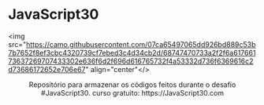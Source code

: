 # JavaScript30

<img src="https://camo.githubusercontent.com/07ca65497065dd926bd889c53b7b7652f8ef3cbc4320739cf7ebed3c4d34cb2d/68747470733a2f2f6a61766173637269707433302e636f6d2f696d616765732f4a53332d736f6369616c2d73686172652e706e67" align="center"</>

<p align="center">Repositório para armazenar os códigos feitos durante o desafio #JavaScript30. 
curso gratuito: https://JavaScript30.com</p>
